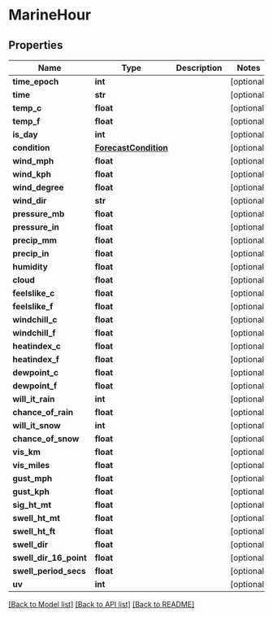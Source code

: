 # MarineHour

## Properties
Name | Type | Description | Notes
------------ | ------------- | ------------- | -------------
**time_epoch** | **int** |  | [optional] 
**time** | **str** |  | [optional] 
**temp_c** | **float** |  | [optional] 
**temp_f** | **float** |  | [optional] 
**is_day** | **int** |  | [optional] 
**condition** | [**ForecastCondition**](ForecastCondition.md) |  | [optional] 
**wind_mph** | **float** |  | [optional] 
**wind_kph** | **float** |  | [optional] 
**wind_degree** | **float** |  | [optional] 
**wind_dir** | **str** |  | [optional] 
**pressure_mb** | **float** |  | [optional] 
**pressure_in** | **float** |  | [optional] 
**precip_mm** | **float** |  | [optional] 
**precip_in** | **float** |  | [optional] 
**humidity** | **float** |  | [optional] 
**cloud** | **float** |  | [optional] 
**feelslike_c** | **float** |  | [optional] 
**feelslike_f** | **float** |  | [optional] 
**windchill_c** | **float** |  | [optional] 
**windchill_f** | **float** |  | [optional] 
**heatindex_c** | **float** |  | [optional] 
**heatindex_f** | **float** |  | [optional] 
**dewpoint_c** | **float** |  | [optional] 
**dewpoint_f** | **float** |  | [optional] 
**will_it_rain** | **int** |  | [optional] 
**chance_of_rain** | **float** |  | [optional] 
**will_it_snow** | **int** |  | [optional] 
**chance_of_snow** | **float** |  | [optional] 
**vis_km** | **float** |  | [optional] 
**vis_miles** | **float** |  | [optional] 
**gust_mph** | **float** |  | [optional] 
**gust_kph** | **float** |  | [optional] 
**sig_ht_mt** | **float** |  | [optional] 
**swell_ht_mt** | **float** |  | [optional] 
**swell_ht_ft** | **float** |  | [optional] 
**swell_dir** | **float** |  | [optional] 
**swell_dir_16_point** | **float** |  | [optional] 
**swell_period_secs** | **float** |  | [optional] 
**uv** | **int** |  | [optional] 

[[Back to Model list]](../README.md#documentation-for-models) [[Back to API list]](../README.md#documentation-for-api-endpoints) [[Back to README]](../README.md)


